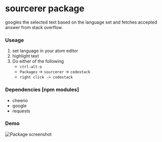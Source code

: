 # sourcerer package

googles the selected text based on the language set and fetches accepted answer from stack overflow.

### Useage
1) set language in your atom editor
2) highlight text
3) Do either of the following
    - `ctrl-alt-o`
    - `Packages` -> `sourcerer` -> `codestack`
    - `right click -> codestack`

### Dependencies [npm modules]
- cheerio
- google
- requests

### Demo

![Package screenshot](https://media.giphy.com/media/xT9IgO9za5FbreV488/giphy.gif)
